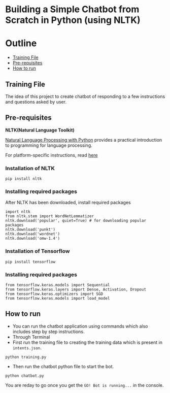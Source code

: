 # Building a Simple Chatbot from Scratch in Python (using NLTK)


# Outline
* [Training File](#training)
* [Pre-requisites](#pre-requisites)
* [How to run](#how-to-run)


## Training File
The idea of this project to create chatbot of responding to a few instructions and questions asked by user.



## Pre-requisites
**NLTK(Natural Language Toolkit)**

[Natural Language Processing with Python](http://www.nltk.org/book/) provides a practical introduction to programming for language processing.

For platform-specific instructions, read [here](https://www.nltk.org/install.html)

### Installation of NLTK
```
pip install nltk
```
### Installing required packages
After NLTK has been downloaded, install required packages
```
import nltk
from nltk.stem import WordNetLemmatizer
nltk.download('popular', quiet=True) # for downloading popular packages
nltk.download('punkt') 
nltk.download('wordnet') 
nltk.download('omw-1.4')
```

### Installation of Tensorflow
```
pip install tensorflow
```

### Installing required packages
```
from tensorflow.keras.models import Sequential
from tensorflow.keras.layers import Dense, Activation, Dropout
from tensorflow.keras.optimizers import SGD
from tensorflow.keras.models import load_model
```

## How to run
* You can run the chatbot application using commands which also includes step by step instructions.
* Through Terminal
* First run the training file to creating the training data which is present in `intents.json`.
```
python training.py
```
* Then run the chatbot python file to start the bot.
```
python chatbot.py
```
You are reday to go once you get the `GO! Bot is running...` in the console.
